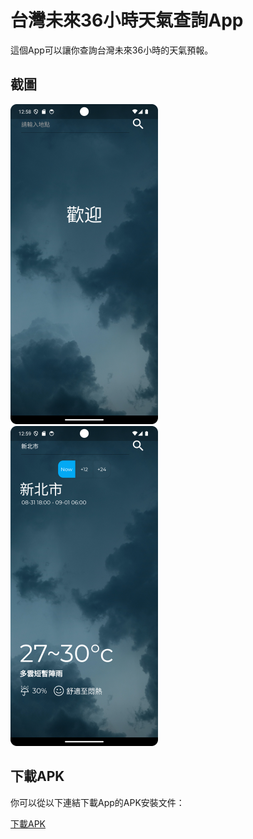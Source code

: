 # 台灣未來36小時天氣查詢App

這個App可以讓你查詢台灣未來36小時的天氣預報。

## 截圖

<div style="display: inline-block; margin-right: 20px;">
    <img src="assets/sample1.png" alt="示例圖片1" width="50%" height="50%">
</div>
<div style="display: inline-block;">
    <img src="assets/sample2.png" alt="示例圖片2" width="50%" height="50%">
</div>

## 下載APK

你可以從以下連結下載App的APK安裝文件：

[下載APK](https://drive.google.com/file/d/1yz7BsDbYRpsMm-tTRa-yLvZBasaqebf0/view?usp=sharing)
